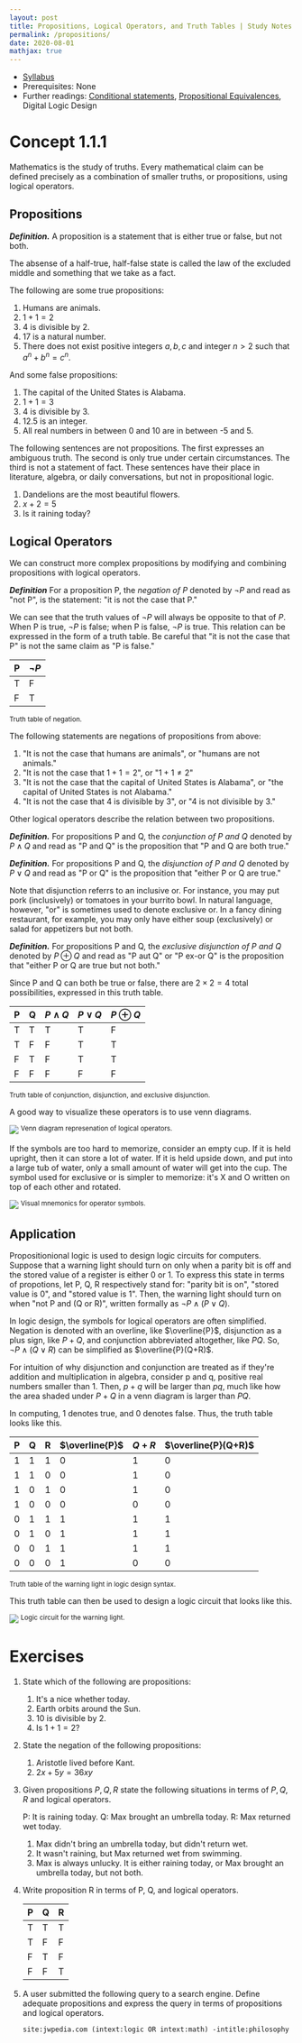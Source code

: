 ```yaml
---
layout: post
title: Propositions, Logical Operators, and Truth Tables | Study Notes
permalink: /propositions/
date: 2020-08-01
mathjax: true
---
```


* [Syllabus](/studynotes)
* Prerequisites: None
* Further readings: [Conditional statements](/conditionals), [Propositional Equivalences](/equivalences), Digital Logic Design

# Concept 1.1.1

Mathematics is the study of truths. Every mathematical claim can be defined precisely as a combination of smaller truths, or propositions, using logical operators. 

## Propositions

***Definition.*** A proposition is a statement that is either true or false, but not both. 

The absense of a half-true, half-false state is called the law of the excluded middle and something that we take as a fact.

The following are some true propositions: 

1. Humans are animals. 
2. $1 + 1 = 2$
3. 4 is divisible by 2. 
4. 17 is a natural number. 
5. There does not exist positive integers $a, b, c$ and integer $n > 2$ such that $a^n + b^n = c^n$. 

And some false propositions: 

1. The capital of the United States is Alabama. 
2. $1 + 1 = 3$
3. 4 is divisible by 3. 
4. 12.5 is an integer. 
5. All real numbers in between 0 and 10 are in between -5 and 5. 

The following sentences are not propositions. The first expresses an ambiguous truth. The second is only true under certain circumstances. The third is not a statement of fact. These sentences have their place in literature, algebra, or daily conversations, but not in propositional logic. 

1. Dandelions are the most beautiful flowers. 
2. $x + 2 = 5$
3. Is it raining today?

## Logical Operators

We can construct more complex propositions by modifying and combining propositions with logical operators. 

***Definition*** For a proposition P, the *negation of P* denoted by $\neg P$ and read as "not P", is the statement: "it is not the case that P." 

We can see that the truth values of $\neg P$ will always be opposite to that of $P$. When P is true, $\neg P$ is false; when P is false, $\neg P$ is true. This relation can be expressed in the form of a truth table. Be careful that "it is not the case that P" is not the same claim as "P is false."

| P | $\neg P$ |
|---|----------|
| T | F        |
| F | T        |

<sup>Truth table of negation.</sup>

The following statements are negations of propositions from above: 

1. "It is not the case that humans are animals", or "humans are not animals."
2. "It is not the case that $1 + 1 = 2$", or "$1 + 1 \neq 2$"
3. "It is not the case that the capital of United States is Alabama", or "the capital of United States is not Alabama."
4. "It is not the case that 4 is divisible by 3", or "4 is not divisible by 3."

Other logical operators describe the relation between two propositions. 

***Definition.*** For propositions P and Q, the *conjunction of P and Q* denoted by $P \wedge Q$ and read as "P and Q" is the proposition that "P and Q are both true."

***Definition.*** For propositions P and Q, the *disjunction of P and Q* denoted by $P \vee Q$ and read as "P or Q" is the proposition that "either P or Q are true."

Note that disjunction referrs to an inclusive or. For instance, you may put pork (inclusively) or tomatoes in your burrito bowl. In natural language, however, "or" is sometimes used to denote exclusive or. In a fancy dining restaurant, for example, you may only have either soup (exclusively) or salad for appetizers but not both. 

***Definition.*** For propositions P and Q, the *exclusive disjunction of P and Q* denoted by $P \oplus Q$ and read as "P aut Q" or "P ex-or Q" is the proposition that "either P or Q are true but not both."

Since P and Q can both be true or false, there are $2 \times 2 = 4$ total possibilities, expressed in this truth table. 

| P | Q | $P \wedge Q$ | $P \vee Q$ | $P \oplus Q$ |
|---|---|--------------|------------|--------------|
| T | T | T            | T          | F            |
| T | F | F            | T          | T            |
| F | T | F            | T          | T            |
| F | F | F            | F          | F            |

<sup>Truth table of conjunction, disjunction, and exclusive disjunction.</sup>

A good way to visualize these operators is to use venn diagrams.

![](/Media/propositions-venndiagram.jpeg)
<sup>Venn diagram represenation of logical operators.</sup>

If the symbols are too hard to memorize, consider an empty cup. If it is held upright, then it can store a lot of water. If it is held upside down, and put into a large tub of water, only a small amount of water will get into the cup. The symbol used for exclusive or is simpler to memorize: it's X and O written on top of each other and rotated. 

![](/Media/propositions-symbol.jpeg)
<sup>Visual mnemonics for operator symbols.</sup>

## Application 

Propositionional logic is used to design logic circuits for computers. Suppose that a warning light should turn on only when a parity bit is off and the stored value of a register is either 0 or 1. To express this state in terms of propotions, let P, Q, R respectively stand for: "parity bit is on", "stored value is 0", and "stored value is 1". Then, the warning light should turn on when "not P and (Q or R)", written formally as $\neg P \wedge (P \vee Q)$. 

In logic design, the symbols for logical operators are often simplified. Negation is denoted with an overline, like $\overline{P}$, disjunction as a plus sign, like $P + Q$, and conjunction abbreviated altogether, like $PQ$. So, $\neg P \wedge (Q \vee R)$ can be simplified as $\overline{P}(Q+R)$. 

For intuition of why disjunction and conjunction are treated as if they're addition and multiplication in algebra, consider p and q, positive real numbers smaller than 1. Then, $p + q$ will be larger than $pq$, much like how the area shaded under $P + Q$ in a venn diagram is larger than $PQ$.

In computing, 1 denotes true, and 0 denotes false. Thus, the truth table looks like this. 

| P | Q | R | $\overline{P}$ | $Q+R$ | $\overline{P}(Q+R)$ |
|---|---|---|----------------|-------|---------------------|
| 1 | 1 | 1 | 0              | 1     | 0                   |
| 1 | 1 | 0 | 0              | 1     | 0                   |
| 1 | 0 | 1 | 0              | 1     | 0                   |
| 1 | 0 | 0 | 0              | 0     | 0                   |
| 0 | 1 | 1 | 1              | 1     | 1                   |
| 0 | 1 | 0 | 1              | 1     | 1                   |
| 0 | 0 | 1 | 1              | 1     | 1                   |
| 0 | 0 | 0 | 1              | 0     | 0                   |

<sup>Truth table of the warning light in logic design syntax.</sup>

This truth table can then be used to design a logic circuit that looks like this. 

![](/Media/propositions-logicgate.jpeg)
<sup>Logic circuit for the warning light.</sup>

# Exercises

1. State which of the following are propositions:
    1. It's a nice whether today. 
    2. Earth orbits around the Sun. 
    3. 10 is divisible by 2. 
    4. Is $1 + 1  = 2$?
2. State the negation of the following propositions: 
    1. Aristotle lived before Kant. 
    2. $2x + 5y = 36xy$
3. Given propositions $P, Q, R$ state the following situations in terms of $P, Q, R$ and logical operators. 

    P: It is raining today. 
    Q: Max brought an umbrella today. 
    R: Max returned wet today. 
    
    1. Max didn't bring an umbrella today, but didn't return wet. 
    2. It wasn't raining, but Max returned wet from swimming. 
    3. Max is always unlucky. It is either raining today, or Max brought an umbrella today, but not both. 

4. Write proposition R in terms of P, Q, and logical operators. 

    | P | Q | R |
    |---|---|---|
    | T | T | T |
    | T | F | F |
    | F | T | F |
    | F | F | T |
    
5. A user submitted the following query to a search engine. Define adequate propositions and express the query in terms of propositions and logical operators. 

    `site:jwpedia.com (intext:logic OR intext:math) -intitle:philosophy`